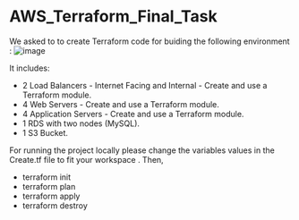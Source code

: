 
# AWS_Terraform_Final_Task
We asked to to create Terraform code for buiding the following environment : 
![image](https://user-images.githubusercontent.com/66691418/208929982-40ed93a4-205f-4e00-a92a-a3c06d7ae664.png)

It includes:
-  2 Load Balancers - Internet Facing and Internal - Create and use a Terraform module.
-  4 Web Servers - Create and use a Terraform module.
-  4 Application Servers - Create and use a Terraform module.
-  1 RDS with two nodes (MySQL).
-  1 S3 Bucket.



For running the project locally please change the variables values in the Create.tf file to fit your workspace .
Then, 
- terraform init 
- terraform plan 
- terraform apply 
- terraform destroy 
